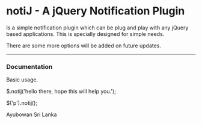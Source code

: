 notiJ - A jQuery Notification Plugin
=====
Is a simple notification plugin which can be plug and play with any jQuery based applications. This is specially designed for simple needs.

There are some more options will be added on future updates.  

***

### Documentation

Basic usage.

$.notij('hello there, hope this will help you.');

$('p').notij();

<p>Ayubowan Sri Lanka</p>

